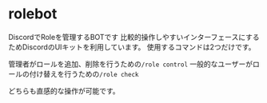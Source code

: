 # rolebot

DiscordでRoleを管理するBOTです
比較的操作しやすいインターフェースにするためDiscordのUIキットを利用しています。
使用するコマンドは2つだけです。

管理者がロールを追加、削除を行うための`/role control`
一般的なユーザーがロールの付け替えを行うための`/role check`

どちらも直感的な操作が可能です。
